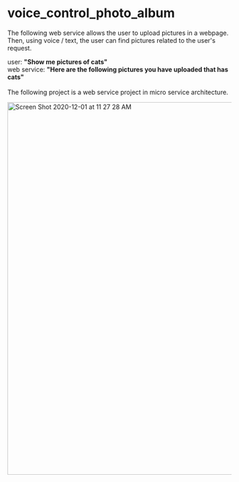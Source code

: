 # voice_control_photo_album

The following web service allows the user to upload pictures in a webpage. <br>
Then, using voice / text, the user can find pictures related to the user's request.<br>

user: <b>"Show me pictures of cats"</b><br>
web service: <b> "Here are the following pictures you have uploaded that has cats" </b><br>
<br>
The following project is a web service project in micro service architecture.


<img width="836" alt="Screen Shot 2020-12-01 at 11 27 28 AM" src="https://user-images.githubusercontent.com/46665763/100689796-8e5f0600-33c8-11eb-9c9e-c6a3d418c437.png">


